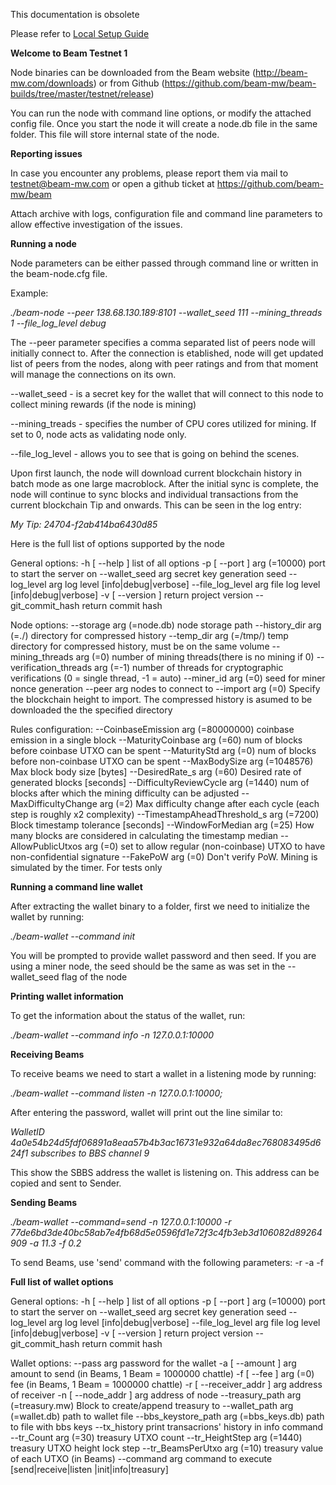 This documentation is obsolete

Please refer to [Local Setup Guide](https://beam-docs.readthedocs.io/en/latest/rtd_pages/dev_local_setup.html)

**Welcome to Beam Testnet 1**

Node binaries can be downloaded from the Beam website (http://beam-mw.com/downloads) or from Github (https://github.com/beam-mw/beam-builds/tree/master/testnet/release)

You can run the node with command line options, or modify the attached config file. Once you start the node it will create a node.db file in the same folder. This file will store internal state of the node.

**Reporting issues**

In case you encounter any problems, please report them via mail to testnet@beam-mw.com or open a github ticket at https://github.com/beam-mw/beam

Attach archive with logs, configuration file and command line parameters to allow effective investigation of the issues.

**Running a node**

Node parameters can be either passed through command line or written in the beam-node.cfg file. 

Example:

*./beam-node --peer 138.68.130.189:8101 --wallet_seed 111 --mining_threads 1 --file_log_level debug*

The --peer parameter specifies a comma separated list of peers node will initially connect to. After the connection is etablished, node will get updated list of peers from the nodes, along with peer ratings and from that moment will manage the connections on its own. 

--wallet_seed - is a secret key for the wallet that will connect to this node to collect mining rewards (if the node is mining) 

--mining_treads - specifies the number of CPU cores utilized for mining. If set to 0, node acts as validating node only.

--file_log_level - allows you to see that is going on behind the scenes.

Upon first launch, the node will download current blockchain history in batch mode as one large macroblock. After the initial sync is complete, the node will continue to sync blocks and individual transactions from the current blockchain Tip and onwards. This can be seen in the log entry:

*My Tip: 24704-f2ab414ba6430d85*

Here is the full list of options supported by the node

General options:
  -h [ --help ]                         list of all options
  -p [ --port ] arg (=10000)            port to start the server on
  --wallet_seed arg                     secret key generation seed
  --log_level arg                       log level [info|debug|verbose]
  --file_log_level arg                  file log level [info|debug|verbose]
  -v [ --version ]                      return project version
  --git_commit_hash                     return commit hash


Node options:
  --storage arg (=node.db)              node storage path
  --history_dir arg (=./)               directory for compressed history
  --temp_dir arg (=/tmp/)               temp directory for compressed history,
                                        must be on the same volume
  --mining_threads arg (=0)             number of mining threads(there is no
                                        mining if 0)
  --verification_threads arg (=-1)      number of threads for cryptographic
                                        verifications (0 = single thread, -1 =
                                        auto)
  --miner_id arg (=0)                   seed for miner nonce generation
  --peer arg                            nodes to connect to
  --import arg (=0)                     Specify the blockchain height to
                                        import. The compressed history is
                                        asumed to be downloaded the the
                                        specified directory

Rules configuration:
  --CoinbaseEmission arg (=80000000)    coinbase emission in a single block
  --MaturityCoinbase arg (=60)          num of blocks before coinbase UTXO can
                                        be spent
  --MaturityStd arg (=0)                num of blocks before non-coinbase UTXO
                                        can be spent
  --MaxBodySize arg (=1048576)          Max block body size [bytes]
  --DesiredRate_s arg (=60)             Desired rate of generated blocks
                                        [seconds]
  --DifficultyReviewCycle arg (=1440)   num of blocks after which the mining
                                        difficulty can be adjusted
  --MaxDifficultyChange arg (=2)        Max difficulty change after each cycle
                                        (each step is roughly x2 complexity)
  --TimestampAheadThreshold_s arg (=7200)
                                        Block timestamp tolerance [seconds]
  --WindowForMedian arg (=25)           How many blocks are considered in
                                        calculating the timestamp median
  --AllowPublicUtxos arg (=0)           set to allow regular (non-coinbase)
                                        UTXO to have non-confidential signature
  --FakePoW arg (=0)                    Don't verify PoW. Mining is simulated
                                        by the timer. For tests only


**Running a command line wallet**

After extracting the wallet binary to a folder, first we need to initialize the wallet by running:

*./beam-wallet --command init*

You will be prompted to provide wallet password and then seed. If you are using a miner node, the seed should be the same as was set in the --wallet_seed flag of the node


**Printing wallet information**

To get the information about the status of the wallet, run:

*./beam-wallet --command info -n 127.0.0.1:10000*


**Receiving Beams**

To receive beams we need to start a wallet in a listening mode by running:

*./beam-wallet --command listen -n 127.0.0.1:10000;*

After entering the password, wallet will print out the line similar to:

*WalletID 4a0e54b24d5fdf06891a8eaa57b4b3ac16731e932a64da8ec768083495d624f1 subscribes to BBS channel 9*

This show the SBBS address the wallet is listening on. This address can be copied and sent to Sender.

**Sending Beams**

*./beam-wallet --command=send -n 127.0.0.1:10000 -r 77de6bd3de40bc58ab7e4fb68d5e0596fd1e72f3c4fb3eb3d106082d89264909 -a 11.3 -f 0.2*

To send Beams, use 'send' command with the following parameters:
-r <SBBS address of the receiver node> 
-a <amount of beams to send>
-f <transaction fee>


**Full list of wallet options**

General options:
  -h [ --help ]                         list of all options
  -p [ --port ] arg (=10000)            port to start the server on
  --wallet_seed arg                     secret key generation seed
  --log_level arg                       log level [info|debug|verbose]
  --file_log_level arg                  file log level [info|debug|verbose]
  -v [ --version ]                      return project version
  --git_commit_hash                     return commit hash

Wallet options:
  --pass arg                            password for the wallet
  -a [ --amount ] arg                   amount to send (in Beams, 1 Beam =
                                        1000000 chattle)
  -f [ --fee ] arg (=0)                 fee (in Beams, 1 Beam = 1000000
                                        chattle)
  -r [ --receiver_addr ] arg            address of receiver
  -n [ --node_addr ] arg                address of node
  --treasury_path arg (=treasury.mw)    Block to create/append treasury to
  --wallet_path arg (=wallet.db)        path to wallet file
  --bbs_keystore_path arg (=bbs_keys.db)
                                        path to file with bbs keys
  --tx_history                          print transacrions' history in info
                                        command
  --tr_Count arg (=30)                  treasury UTXO count
  --tr_HeightStep arg (=1440)           treasury UTXO height lock step
  --tr_BeamsPerUtxo arg (=10)           treasury value of each UTXO (in Beams)
  --command arg                         command to execute [send|receive|listen
                                        |init|info|treasury]
